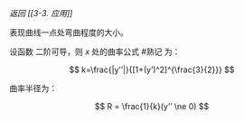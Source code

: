 *返回 [[3-3. 应用]]*

表现曲线一点处弯曲程度的大小。

设函数 二阶可导，则 $x$ 处的曲率公式 #熟记  为：

$$
k=\frac{|y’’|}{[1+(y’)^2]^{\frac{3}{2}}}
$$

曲率半径为：

$$
R = \frac{1}{k}(y’’ \ne 0)
$$